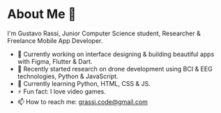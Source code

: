 # About Me 👋
I'm Gustavo Rassi, Junior Computer Science student, Researcher & Freelance Mobile App Developer.
- 🔭 Currently working on interface designing & building beautiful apps with Figma, Flutter & Dart.
- 🔬 Recently started research on drone development using BCI & EEG technologies, Python & JavaScript.
- 🌱 Currently learning Python, HTML, CSS & JS.
- ⚡ Fun fact: I love video games.
- 📫 How to reach me: grassi.code@gmail.com
<!--
**GustavoRassi/GustavoRassi** is a ✨ _special_ ✨ repository because its `README.md` (this file) appears on your GitHub profile.

Here are some ideas to get you started:

- 👯 I’m looking to collaborate on ...
- 🤔 I’m looking for help with ...
- 💬 Ask me about ...
- 😄 Pronouns: ...
- ⚡ Fun fact: ...
-->
